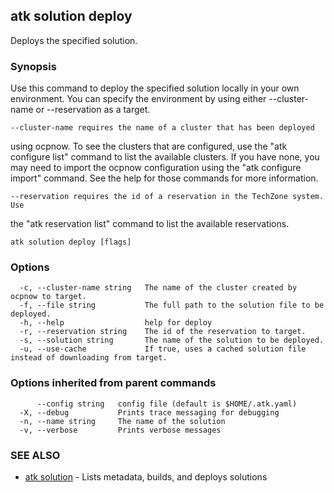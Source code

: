## atk solution deploy

Deploys the specified solution.

### Synopsis

Use this command to deploy the specified solution
locally in your own environment. You can specify the environment by using
either --cluster-name or --reservation as a target.

    --cluster-name requires the name of a cluster that has been deployed
using ocpnow. To see the clusters that are configured, use the "atk configure 
list" command to list the available clusters. If you have none, you may need to
import the ocpnow configuration using the "atk configure import" command. See
the help for those commands for more information.

    --reservation requires the id of a reservation in the TechZone system. Use
the "atk reservation list" command to list the available reservations.

```
atk solution deploy [flags]
```

### Options

```
  -c, --cluster-name string   The name of the cluster created by ocpnow to target.
  -f, --file string           The full path to the solution file to be deployed.
  -h, --help                  help for deploy
  -r, --reservation string    The id of the reservation to target.
  -s, --solution string       The name of the solution to be deployed.
  -u, --use-cache             If true, uses a cached solution file instead of downloading from target.
```

### Options inherited from parent commands

```
      --config string   config file (default is $HOME/.atk.yaml)
  -X, --debug           Prints trace messaging for debugging
  -n, --name string     The name of the solution
  -v, --verbose         Prints verbose messages
```

### SEE ALSO

* [atk solution](atk_solution.md)	 - Lists metadata, builds, and deploys solutions

